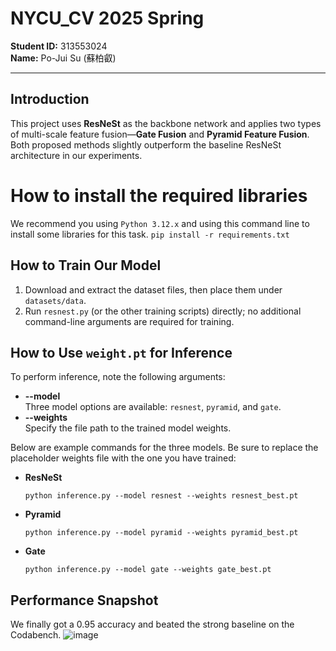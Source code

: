 # NYCU_CV 2025 Spring

**Student ID:** 313553024  
**Name:** Po-Jui Su (蘇柏叡)

---

## Introduction
This project uses **ResNeSt** as the backbone network and applies two types of multi-scale feature fusion—**Gate Fusion** and **Pyramid Feature Fusion**. Both proposed methods slightly outperform the baseline ResNeSt architecture in our experiments.

# How to install the required libraries 
We recommend you using `Python 3.12.x` and using this command line to install some libraries for this task.
`pip install -r requirements.txt`

## How to Train Our Model
1. Download and extract the dataset files, then place them under `datasets/data`.
2. Run `resnest.py` (or the other training scripts) directly; no additional command-line arguments are required for training.

## How to Use `weight.pt` for Inference
To perform inference, note the following arguments:

- **--model**  
  Three model options are available: `resnest`, `pyramid`, and `gate`.
- **--weights**  
  Specify the file path to the trained model weights.

Below are example commands for the three models. Be sure to replace the placeholder weights file with the one you have trained:

- **ResNeSt**  
  
  `python inference.py --model resnest --weights resnest_best.pt`

- **Pyramid**

  `python inference.py --model pyramid --weights pyramid_best.pt`

- **Gate**

  `python inference.py --model gate --weights gate_best.pt`

## Performance Snapshot
We finally got a 0.95 accuracy and beated the strong baseline on the Codabench.
![image](https://github.com/user-attachments/assets/44675fbd-e8c1-477d-b451-3efe2dc43b18)
